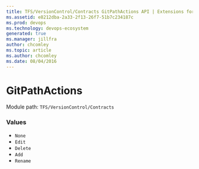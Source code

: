 ```yaml
---
title: TFS/VersionControl/Contracts GitPathActions API | Extensions for Azure DevOps Services
ms.assetid: e8212dba-2a33-2f13-26f7-51b7c234187c
ms.prod: devops
ms.technology: devops-ecosystem
generated: true
ms.manager: jillfra
author: chcomley
ms.topic: article
ms.author: chcomley
ms.date: 08/04/2016
---
```


# GitPathActions

Module path: `TFS/VersionControl/Contracts`

### Values

* `None` 
* `Edit` 
* `Delete` 
* `Add` 
* `Rename` 
